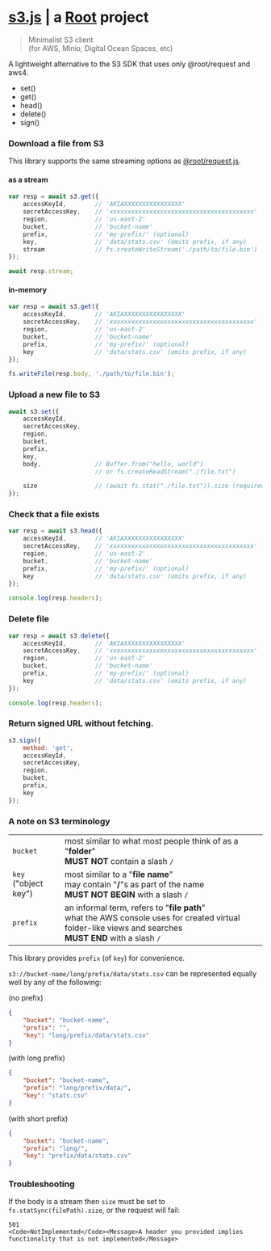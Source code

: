 # [s3.js](https://git.rootprojects.org/root/s3.js) | a [Root](https://rootprojects.org) project

> Minimalist S3 client \
> (for AWS, Minio, Digital Ocean Spaces, etc)

A lightweight alternative to the S3 SDK that uses only @root/request and aws4.

-   set()
-   get()
-   head()
-   delete()
-   sign()

### Download a file from S3

This library supports the same streaming options as [@root/request.js](https://git.rootprojects.org/root/request.js).

#### as a stream

```js
var resp = await s3.get({
    accessKeyId,        // 'AKIAXXXXXXXXXXXXXXXX'
    secretAccessKey,    // 'xxxxxxxxxxxxxxxxxxxxxxxxxxxxxxxxxxxxxxxx'
    region,             // 'us-east-2'
    bucket,             // 'bucket-name'
    prefix,             // 'my-prefix/' (optional)
    key,                // 'data/stats.csv' (omits prefix, if any)
    stream              // fs.createWriteStream('./path/to/file.bin')
});

await resp.stream;
```

#### in-memory

```js
var resp = await s3.get({
    accessKeyId,        // 'AKIAXXXXXXXXXXXXXXXX'
    secretAccessKey,    // 'xxxxxxxxxxxxxxxxxxxxxxxxxxxxxxxxxxxxxxxx'
    region,             // 'us-east-2'
    bucket,             // 'bucket-name'
    prefix,             // 'my-prefix/' (optional)
    key                 // 'data/stats.csv' (omits prefix, if any)
});

fs.writeFile(resp.body, './path/to/file.bin');
```

### Upload a new file to S3

```js
await s3.set({
    accessKeyId,
    secretAccessKey,
    region,
    bucket,
    prefix,
    key,
    body,               // Buffer.from("hello, world")
                        // or fs.createReadStream("./file.txt")

    size                // (await fs.stat("./file.txt")).size (required for streams)
});
```

### Check that a file exists

```js
var resp = await s3.head({
    accessKeyId,        // 'AKIAXXXXXXXXXXXXXXXX'
    secretAccessKey,    // 'xxxxxxxxxxxxxxxxxxxxxxxxxxxxxxxxxxxxxxxx'
    region,             // 'us-east-2'
    bucket,             // 'bucket-name'
    prefix,             // 'my-prefix/' (optional)
    key                 // 'data/stats.csv' (omits prefix, if any)
});

console.log(resp.headers);
```

### Delete file

```js
var resp = await s3.delete({
    accessKeyId,        // 'AKIAXXXXXXXXXXXXXXXX'
    secretAccessKey,    // 'xxxxxxxxxxxxxxxxxxxxxxxxxxxxxxxxxxxxxxxx'
    region,             // 'us-east-2'
    bucket,             // 'bucket-name'
    prefix,             // 'my-prefix/' (optional)
    key                 // 'data/stats.csv' (omits prefix, if any)
});

console.log(resp.headers);
```

### Return signed URL without fetching.

```js
s3.sign({
    method: 'get',
    accessKeyId,
    secretAccessKey,
    region,
    bucket,
    prefix,
    key
});
````

### A note on S3 terminology

|                         |                                                                                                                                                              |
| ----------------------- | ------------------------------------------------------------------------------------------------------------------------------------------------------------ |
| `bucket`                | most similar to what most people think of as a "**folder**"<br>**MUST NOT** contain a slash `/`                                                              |
| `key`<br>("object key") | most similar to a "**file name**"<br>may contain "**/**"s as part of the name<br>**MUST NOT BEGIN** with a slash `/`                                         |
| `prefix`                | an informal term, refers to "**file path**"<br>what the AWS console uses for created virtual folder-like views and searches<br>**MUST END** with a slash `/` |

This library provides `prefix` (of `key`) for convenience.

`s3://bucket-name/long/prefix/data/stats.csv` can be represented equally well by any of the following:

(no prefix)

```json
{
    "bucket": "bucket-name",
    "prefix": "",
    "key": "long/prefix/data/stats.csv"
}
```

(with long prefix)

```json
{
    "bucket": "bucket-name",
    "prefix": "long/prefix/data/",
    "key": "stats.csv"
}
```

(with short prefix)

```json
{
    "bucket": "bucket-name",
    "prefix": "long/",
    "key": "prefix/data/stats.csv"
}
```

### Troubleshooting

If the body is a stream then `size` must be set to `fs.statSync(filePath).size`, or the request will fail:

```
501
<Code>NotImplemented</Code><Message>A header you provided implies functionality that is not implemented</Message>
```

